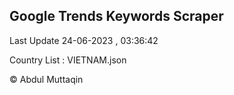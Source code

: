 

## Google Trends Keywords Scraper 
 
Last Update 24-06-2023 , 03:36:42

Country List :
VIETNAM.json



© Abdul Muttaqin 
